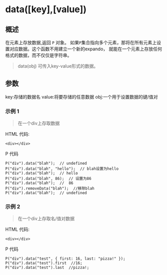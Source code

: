 # data([key],[value])

## 概述

在元素上存放数据,返回 `P` 对象。
如果`P`集合指向多个元素，那将在所有元素上设置对应数据。这个函数不用建立一个新的expando，
就能在一个元素上存放任何格式的数据，而不仅仅是字符串。
>data(obj) 可传入key-value形式的数据。

## 参数
key:存储的数据名
value:将要存储的任意数据
obj:一个用于设置数据的键/值对

### 示例 1
>在一个div上存取数据

HTML 代码:
```
<div></div>
```

P 代码
```
P("div").data("blah");  // undefined
P("div").data("blah", "hello");  // blah设置为hello
P("div").data("blah");  // hello
P("div").data("blah", 86);  // 设置为86
P("div").data("blah");  //  86
P("div").removeData("blah");  //移除blah
P("div").data("blah");  // undefined
```
### 示例 2
>在一个div上存取名/值对数据

HTML 代码:
```
<div></div>
```

P 代码
```
P("div").data("test", { first: 16, last: "pizza!" });
P("div").data("test").first  //16;
P("div").data("test").last  //pizza!;
```
